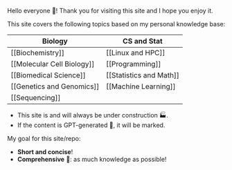 Hello everyone 👋! Thank you for visiting this site and I hope you enjoy it.

This site covers the following topics based on my personal knowledge base:

| Biology                    | CS and Stat             |
| -------------------------- | ----------------------- |
| [[Biochemistry]]           | [[Linux and HPC]]       |
| [[Molecular Cell Biology]] | [[Programming]]         |
| [[Biomedical Science]]     | [[Statistics and Math]] |
| [[Genetics and Genomics]]  | [[Machine Learning]]    |
| [[Sequencing]]             |                         |

- This site is and will always be under construction 🏭.
- If the content is GPT-generated 🤖, it will be marked.

My goal for this site/repo:
- **Short and concise**!
- **Comprehensive** 🌌: as much knowledge as possible!

